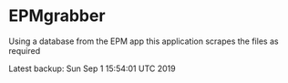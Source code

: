 # EPMgrabber
Using a database from the EPM app this application scrapes the files as required


Latest backup: Sun Sep 1 15:54:01 UTC 2019
